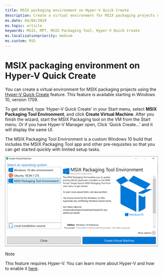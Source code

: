 ```yaml
---
title: MSIX packaging environment on Hyper-V Quick Create
description: Create a virtual environment for MSIX packaging projects using the Hyper-V Quick Create feature.
ms.date: 04/04/2019
ms.topic: article
keywords: MSIX, MPT, MSIX Packaging Tool, Hyper-V Quick Create
ms.localizationpriority: medium
ms.custom: RS5
---
```


# MSIX packaging environment on Hyper-V Quick Create
 
You can create a virtual environment for MSIX packaging projects using the [Hyper-V Quick Create](https://docs.microsoft.com/virtualization/hyper-v-on-windows/quick-start/quick-create-virtual-machine) feature. This feature is available starting in Windows 10, version 1709.

To get started, type 'Hyper-V Quick Create' in your Start menu, select **MSIX Packaging Tool Environment**, and click **Create Virtual Machine**. After you finish the wizard, start the MSIX Packaging tool on the VM from the Start menu. Or if you have Hyper-V Manager open, Click 'Quick Create...' and it will display the same UI.

The MSIX Packaging Tool Environment is a custom Windows 10 build that includes the MSIX Packaging Tool app and other pre-requisites so that you can get started quickly with limited setup tasks.

![quickCreatepic1](images/quickCreatepic1.png)

> [!NOTE]
> This feature requires Hyper-V. You can learn more about Hyper-V and how to enable it [here](https://docs.microsoft.com/virtualization/hyper-v-on-windows/quick-start/enable-hyper-v).

